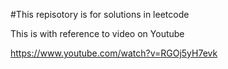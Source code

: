 #This repisotory is for solutions in leetcode


This is with reference to video on Youtube

https://www.youtube.com/watch?v=RGOj5yH7evk
